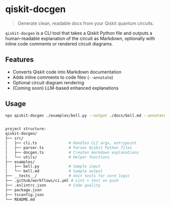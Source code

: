 # qiskit-docgen

> Generate clean, readable docs from your Qiskit quantum circuits.

`qiskit-docgen` is a CLI tool that takes a Qiskit Python file and outputs a human-readable explanation of the circuit as Markdown, optionally with inline code comments or rendered circuit diagrams.

## Features

- Converts Qiskit code into Markdown documentation
- Adds inline comments to code files (`--annotate`)
- Optional circuit diagram rendering
- (Coming soon) LLM-based enhanced explanations

## Usage

```bash
npx qiskit-docgen ./examples/bell.py --output ./docs/bell.md --annotate


project structure: 
qiskit-docgen/
├── src/
│   ├── cli.ts              # Handles CLI args, entrypoint
│   ├── parser.ts           # Parses Qiskit Python files
│   ├── docgen.ts           # Creates markdown explanations
│   └── utils/              # Helper functions
├── examples/
│   ├── bell.py             # Sample input
│   └── bell.md             # Sample output
├── __tests__/              # Unit tests for core logic
├── .github/workflows/ci.yml # Lint + test on push
├── .eslintrc.json          # Code quality
├── package.json
├── tsconfig.json
└── README.md
